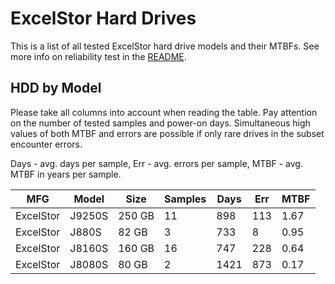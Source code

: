 ExcelStor Hard Drives
=====================

This is a list of all tested ExcelStor hard drive models and their MTBFs. See more
info on reliability test in the [README](https://github.com/linuxhw/SMART).

HDD by Model
------------

Please take all columns into account when reading the table. Pay attention on the
number of tested samples and power-on days. Simultaneous high values of both MTBF
and errors are possible if only rare drives in the subset encounter errors.

Days - avg. days per sample,
Err  - avg. errors per sample,
MTBF - avg. MTBF in years per sample.

| MFG       | Model              | Size   | Samples | Days  | Err   | MTBF |
|-----------|--------------------|--------|---------|-------|-------|------|
| ExcelStor | J9250S             | 250 GB | 11      | 898   | 113   | 1.67   |
| ExcelStor | J880S              | 82 GB  | 3       | 733   | 8     | 0.95   |
| ExcelStor | J8160S             | 160 GB | 16      | 747   | 228   | 0.64   |
| ExcelStor | J8080S             | 80 GB  | 2       | 1421  | 873   | 0.17   |
